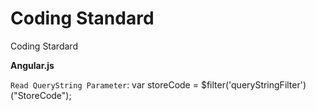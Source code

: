 Coding Standard
==============

Coding Stardard

**Angular.js**

```Read QueryString Parameter```: var storeCode = $filter('queryStringFilter')("StoreCode");
